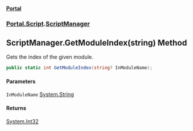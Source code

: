 #### [Portal](index.md 'index')
### [Portal.Script](Portal.Script.md 'Portal.Script').[ScriptManager](ScriptManager.md 'Portal.Script.ScriptManager')

## ScriptManager.GetModuleIndex(string) Method

Gets the index of the given module.

```csharp
public static int GetModuleIndex(string? InModuleName);
```
#### Parameters

<a name='Portal.Script.ScriptManager.GetModuleIndex(string).InModuleName'></a>

`InModuleName` [System.String](https://docs.microsoft.com/en-us/dotnet/api/System.String 'System.String')

#### Returns
[System.Int32](https://docs.microsoft.com/en-us/dotnet/api/System.Int32 'System.Int32')
